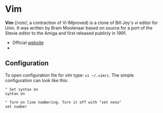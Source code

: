 # Vim

**Vim** (/vɪm/; a contraction of Vi IMproved) is a clone of Bill Joy's vi editor for Unix. It was written by Bram Moolenaar based on source for a port of the Stevie editor to the Amiga and first released publicly in 1991.

- Official [website](http://www.vim.org/)
- 
## Configuration

To open configuration file for vim type: `vi ~/.vimrc`. The simple configuration can look like this:

    " Set syntax on
    syntax on 
    
    " Turn on line numbering. Turn it off with "set nonu"
    set number



